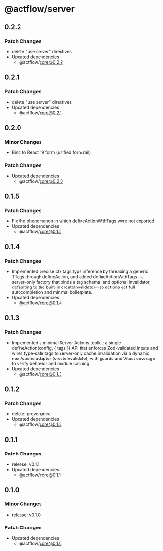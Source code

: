 # @actflow/server

## 0.2.2

### Patch Changes

- delete "use server" directives
- Updated dependencies
  - @actflow/core@0.2.2

## 0.2.1

### Patch Changes

- delete "use server" directives
- Updated dependencies
  - @actflow/core@0.2.1

## 0.2.0

### Minor Changes

- Bind to React 19 form (unified form rail)

### Patch Changes

- Updated dependencies
  - @actflow/core@0.2.0

## 0.1.5

### Patch Changes

- Fix the phenomenon in which defineActionWithTags were not exported
- Updated dependencies
  - @actflow/core@0.1.5

## 0.1.4

### Patch Changes

- Implemented precise ctx.tags type inference by threading a generic TTags through defineAction, and added defineActionWithTags—a server-only factory that binds a tag schema (and optional invalidator, defaulting to the built-in createInvalidate)—so actions get full autocompletion and minimal boilerplate.
- Updated dependencies
  - @actflow/core@0.1.4

## 0.1.3

### Patch Changes

- Implemented a minimal Server Actions toolkit: a single defineAction(config, { tags }) API that enforces Zod-validated inputs and wires type-safe tags to server-only cache invalidation via a dynamic next/cache adapter (createInvalidate), with guards and Vitest coverage to verify behavior and module caching.
- Updated dependencies
  - @actflow/core@0.1.3

## 0.1.2

### Patch Changes

- delete: provenance
- Updated dependencies
  - @actflow/core@0.1.2

## 0.1.1

### Patch Changes

- release: v0.1.1
- Updated dependencies
  - @actflow/core@0.1.1

## 0.1.0

### Minor Changes

- release: v0.1.0

### Patch Changes

- Updated dependencies
  - @actflow/core@0.1.0
